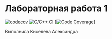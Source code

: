 # Лабораторная работа 1

[![codecov](https://codecov.io/gh/change-and-live/studentsDataBase/graph/badge.svg?token=64b695ad-6bd9-4df0-b312-9d0ee331526c)](https://codecov.io/gh/change-and-live/studentsDataBase)
[![C/C++ CI](https://github.com/change-and-live/studentsDataBase/actions/workflows/c-cpp.yml/badge.svg)](https://github.com/change-and-live/studentsDataBase/actions/workflows/c-cpp.yml)
[![Code Coverage](https://codecov.io/gh/change-and-live/studentsDataBase/branch/main/graph/badge.svg)]

Выполнила Киселева Александра

